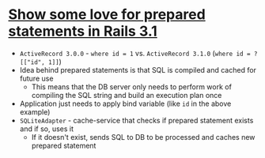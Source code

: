 # [Show some love for prepared statements in Rails 3.1](http://patshaughnessy.net/2011/10/22/show-some-love-for-prepared-statements-in-rails-3-1)

* `ActiveRecord 3.0.0` - `where id = 1` vs. `ActiveRecord 3.1.0` (`where id = ? [["id", 1]]`)
* Idea behind prepared statements is that SQL is compiled and cached for future use
  * This means that the DB server only needs to perform work of compiling the SQL string and build an execution plan once
* Application just needs to apply bind variable (like `id` in the above example)
* `SQLiteAdapter` - cache-service that checks if prepared statement exists and if so, uses it
  * If it doesn't exist, sends SQL to DB to be processed and caches new prepared statement
